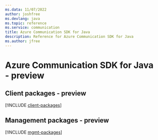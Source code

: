```yaml
---
ms.data: 11/07/2022
author: joshfree
ms.devlang: java
ms.topic: reference
ms.service: communication
title: Azure Communication SDK for Java
description: Reference for Azure Communication SDK for Java
ms.author: jfree
---
```

# Azure Communication SDK for Java - preview

## Client packages - preview
[!INCLUDE [client-packages](communication-client-index.md)]
## Management packages - preview
[!INCLUDE [mgmt-packages](communication-mgmt-index.md)]